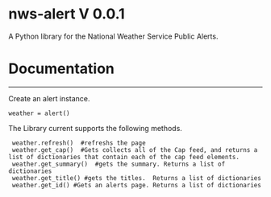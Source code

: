 # nws-alert V 0.0.1

A Python library for the National Weather Service Public Alerts.




# Documentation
---

Create an alert instance.

  `weather = alert()`

The Library current supports the following methods.
    
     weather.refresh()  #refreshs the page
     weather.get_cap()  #Gets collects all of the Cap feed, and returns a list of dictionaries that contain each of the cap feed elements.
     weather.get_summary()  #gets the summary. Returns a list of dictionaries 
     weather.get_title() #gets the titles.  Returns a list of dictionaries 
     weather.get_id() #Gets an alerts page. Returns a list of dictionaries 
     
     
